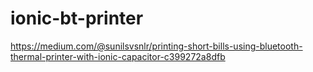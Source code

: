 # ionic-bt-printer

https://medium.com/@sunilsvsnlr/printing-short-bills-using-bluetooth-thermal-printer-with-ionic-capacitor-c399272a8dfb